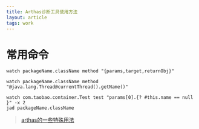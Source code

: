 ```yaml
---
title: Arthas诊断工具使用方法
layout: article
tags: work
---
```


# 常用命令

```
watch packageName.className method "{params,target,returnObj}"

watch packageName.className method "@java.lang.Thread@currentThread().getName()"

watch com.taobao.container.Test test "params[0].{? #this.name == null }" -x 2
jad packageName.className
```


>[arthas的一些特殊用法](https://github.com/alibaba/arthas/issues/71)
